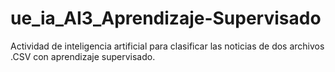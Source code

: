 # ue_ia_AI3_Aprendizaje-Supervisado

Actividad de inteligencia artificial para clasificar las noticias de dos archivos .CSV con aprendizaje supervisado.
